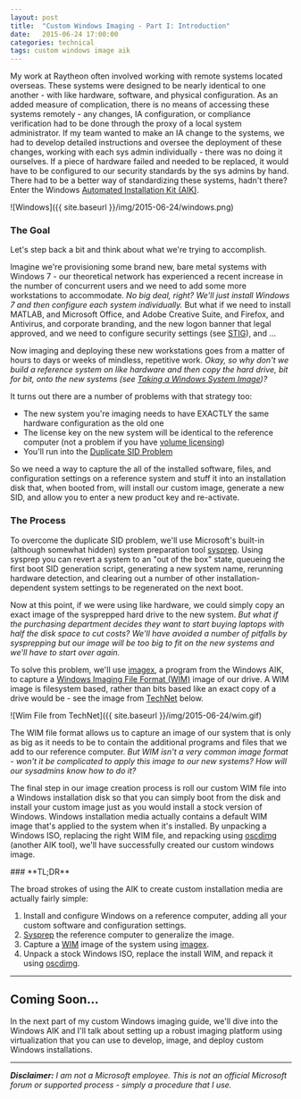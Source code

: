 ```yaml
---
layout: post
title:  "Custom Windows Imaging - Part I: Introduction"
date:   2015-06-24 17:00:00
categories: technical
tags: custom windows image aik
---
```


My work at Raytheon often involved working with remote systems located overseas. These systems were designed to be nearly identical to one another - with like hardware, software, and physical configuration. As an added measure of complication, there is no means of accessing these systems remotely - any changes, IA configuration, or compliance verification had to be done through the proxy of a local system administrator. If my team wanted to make an IA change to the systems, we had to develop detailed instructions and oversee the deployment of these changes, working with each sys admin individually - there was no doing it ourselves. If a piece of hardware failed and needed to be replaced, it would have to be configured to our security standards by the sys admins by hand. There had to be a better way of standardizing these systems, hadn't there? Enter the Windows [Automated Installation Kit (AIK)](http://www.microsoft.com/en-US/Download/details.aspx?id=5753).

![Windows]({{ site.baseurl }}/img/2015-06-24/windows.png)

### **The Goal**
Let's step back a bit and think about what we're trying to accomplish.

Imagine we're provisioning some brand new, bare metal systems with Windows 7 - our theoretical network has experienced a recent increase in the number of concurrent users and we need to add some more workstations to accommodate. *No big deal, right? We'll just install Windows 7 and then configure each system individually.* But what if we need to install MATLAB, and Microsoft Office, and Adobe Creative Suite, and Firefox, and Antivirus, and corporate branding, and the new logon banner that legal approved, and we need to configure security settings (see [STIG](https://en.wikipedia.org/wiki/Security_Technical_Implementation_Guide)), and ...

Now imaging and deploying these new workstations goes from a matter of hours to days or weeks of mindless, repetitive work. *Okay, so why don't we build a reference system on like hardware and then copy the hard drive, bit for bit, onto the new systems (see [Taking a Windows System Image](http://www.howtogeek.com/howto/4241/how-to-create-a-system-image-in-windows-7/))?*

It turns out there are a number of problems with that strategy too:

* The new system you're imaging needs to have EXACTLY the same hardware configuration as the old one
* The license key on the new system will be identical to the reference computer (not a problem if you have [volume licensing](https://www.microsoft.com/en-us/Licensing/licensing-programs/licensing-programs.aspx))
* You'll run into the [Duplicate SID Problem](http://blogs.technet.com/b/markrussinovich/archive/2009/11/03/3291024.aspx)

So we need a way to capture the all of the installed software, files, and configuration settings on a reference system and stuff it into an installation disk that, when booted from, will install our custom image, generate a new SID, and allow you to enter a new product key and re-activate.

### **The Process**

To overcome the duplicate SID problem, we'll use Microsoft's built-in (although somewhat hidden) system preparation tool [sysprep](https://en.wikipedia.org/wiki/Sysprep). Using sysprep you can revert a system to an "out of the box" state, queueing the first boot SID generation script, generating a new system name, rerunning hardware detection, and clearing out a number of other installation-dependent system settings to be regenerated on the next boot.

Now at this point, if we were using like hardware, we could simply copy an exact image of the sysprepped hard drive to the new system. *But what if the purchasing department decides they want to start buying laptops with half the disk space to cut costs? We'll have avoided a number of pitfalls by sysprepping but our image will be too big to fit on the new systems and we'll have to start over again.*

To solve this problem, we'll use [imagex](https://technet.microsoft.com/en-us/library/cc722145(v=ws.10).aspx), a program from the Windows AIK, to capture a [Windows Imaging File Format (WIM)](https://technet.microsoft.com/en-us/library/cc749478(v=ws.10).aspx) image of our drive. A WIM image is filesystem based, rather than bits based like an exact copy of a drive would be - see the image from [TechNet](https://technet.microsoft.com/en-us/library/cc749478(v=ws.10).aspx) below.

![Wim File from TechNet]({{ site.baseurl }}/img/2015-06-24/wim.gif)

The WIM file format allows us to capture an image of our system that is only as big as it needs to be to contain the additional programs and files that we add to our reference computer. *But WIM isn't a very common image format - won't it be complicated to apply this image to our new systems? How will our sysadmins know how to do it?*

The final step in our image creation process is roll our custom WIM file into a Windows installation disk so that you can simply boot from the disk and install your custom image just as you would install a stock version of Windows. Windows installation media actually contains a default WIM image that's applied to the system when it's installed. By unpacking a Windows ISO, replacing the right WIM file, and repacking using [oscdimg](https://technet.microsoft.com/en-us/library/cc749036(v=ws.10).aspx) (another AIK tool), we'll have successfully created our custom windows image.

<div class="recipe" markdown="1">
### **TL;DR**

The broad strokes of using the AIK to create custom installation media are actually fairly simple:

1. Install and configure Windows on a reference computer, adding all your custom software and configuration settings.
2. [Sysprep](https://en.wikipedia.org/wiki/Sysprep) the reference computer to generalize the image.
3. Capture a [WIM](https://technet.microsoft.com/en-us/library/cc749478(v=ws.10).aspx) image of the system using [imagex](https://technet.microsoft.com/en-us/library/cc722145(v=ws.10).aspx).
4. Unpack a stock Windows ISO, replace the install WIM, and repack it using [oscdimg](https://technet.microsoft.com/en-us/library/cc749036(v=ws.10).aspx).
</div>

---

## **Coming Soon...**
In the next part of my custom Windows imaging guide, we'll dive into the Windows AIK and I'll talk about setting up a robust imaging platform using virtualization that you can use to develop, image, and deploy custom Windows installations.

---

_**Disclaimer:** I am not a Microsoft employee. This is not an official Microsoft forum or supported process - simply a procedure that I use._
